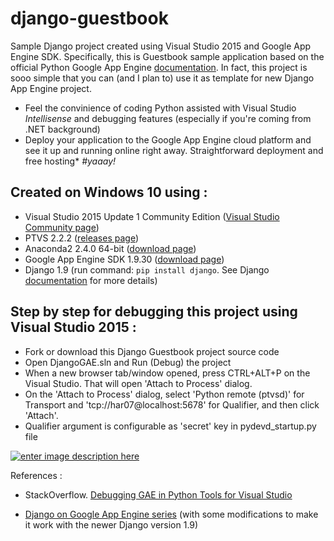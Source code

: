 # django-guestbook
Sample Django project created using Visual Studio 2015 and Google App Engine SDK. 
Specifically, this is Guestbook sample application based on the official Python Google App Engine [documentation](https://cloud.google.com/appengine/docs/python/gettingstartedpython27/introduction). 
In fact, this project is sooo simple that you can (and I plan to) use it as template for new Django App Engine project.


- Feel the convinience of coding Python assisted with Visual Studio *Intellisense* and debugging features (especially if you're coming from .NET background)
- Deploy your application to the Google App Engine cloud platform and see it up and running online right away. Straightforward deployment and free hosting* *#yaaay!* 

Created on Windows 10 using :
-------
- Visual Studio 2015 Update 1 Community Edition ([Visual Studio Community page](https://www.visualstudio.com/en-us/products/visual-studio-community-vs.aspx))
- PTVS 2.2.2 ([releases page](https://github.com/microsoft/ptvs/releases))
- Anaconda2 2.4.0 64-bit ([download page](https://www.continuum.io/downloads#_windows))
- Google App Engine SDK 1.9.30 ([download page](https://cloud.google.com/appengine/downloads))
- Django 1.9 (run command: `pip install django`. See Django [documentation](https://docs.djangoproject.com/en/1.9/howto/windows/) for more details)

Step by step for debugging this project using Visual Studio 2015 :
------------
- Fork or download this Django Guestbook project source code
- Open DjangoGAE.sln and Run (Debug) the project
- When a new browser tab/window opened, press CTRL+ALT+P on the Visual Studio. That will open 'Attach to Process' dialog.
- On the 'Attach to Process' dialog, select 'Python remote (ptvsd)' for Transport and 'tcp://har07@localhost:5678' for Qualifier, and then click 'Attach'.
- Qualifier argument is configurable as 'secret' key in pydevd_startup.py file

[![enter image description here][1]][1]

References :
- StackOverflow. [Debugging GAE in Python Tools for Visual Studio](http://stackoverflow.com/questions/17633045/debugging-gae-in-python-tools-for-visual-studio)
- [Django on Google App Engine series](http://django-appengine.com/) (with some modifications to make it work with the newer Django version 1.9)


  [1]: http://i.stack.imgur.com/8Bouw.png


